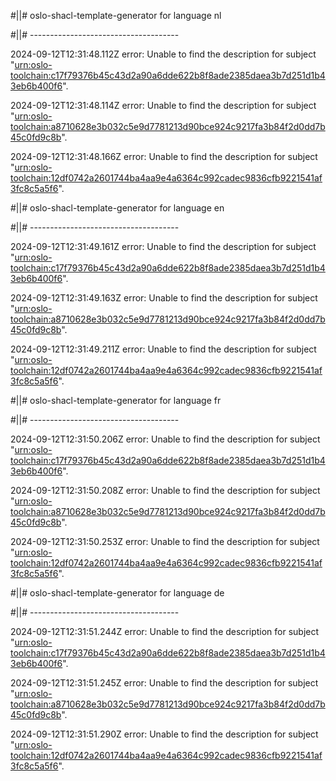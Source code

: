 #||# oslo-shacl-template-generator for language nl  

#||# -------------------------------------  

2024-09-12T12:31:48.112Z error: Unable to find the description for subject "[urn:oslo-toolchain:c17f79376b45c43d2a90a6dde622b8f8ade2385daea3b7d251d1b43eb6b400f6](all-cultuurenjeugdinfrastructuur-ap.jsonld#L2964)".

2024-09-12T12:31:48.114Z error: Unable to find the description for subject "[urn:oslo-toolchain:a8710628e3b032c5e9d7781213d90bce924c9217fa3b84f2d0dd7b45c0fd9c8b](all-cultuurenjeugdinfrastructuur-ap.jsonld#L2995)".

2024-09-12T12:31:48.166Z error: Unable to find the description for subject "[urn:oslo-toolchain:12df0742a2601744ba4aa9e4a6364c992cadec9836cfb9221541af3fc8c5a5f6](all-cultuurenjeugdinfrastructuur-ap.jsonld#L8260)".

#||# oslo-shacl-template-generator for language en  

#||# -------------------------------------  

2024-09-12T12:31:49.161Z error: Unable to find the description for subject "[urn:oslo-toolchain:c17f79376b45c43d2a90a6dde622b8f8ade2385daea3b7d251d1b43eb6b400f6](all-cultuurenjeugdinfrastructuur-ap.jsonld#L2964)".

2024-09-12T12:31:49.163Z error: Unable to find the description for subject "[urn:oslo-toolchain:a8710628e3b032c5e9d7781213d90bce924c9217fa3b84f2d0dd7b45c0fd9c8b](all-cultuurenjeugdinfrastructuur-ap.jsonld#L2995)".

2024-09-12T12:31:49.211Z error: Unable to find the description for subject "[urn:oslo-toolchain:12df0742a2601744ba4aa9e4a6364c992cadec9836cfb9221541af3fc8c5a5f6](all-cultuurenjeugdinfrastructuur-ap.jsonld#L8260)".

#||# oslo-shacl-template-generator for language fr  

#||# -------------------------------------  

2024-09-12T12:31:50.206Z error: Unable to find the description for subject "[urn:oslo-toolchain:c17f79376b45c43d2a90a6dde622b8f8ade2385daea3b7d251d1b43eb6b400f6](all-cultuurenjeugdinfrastructuur-ap.jsonld#L2964)".

2024-09-12T12:31:50.208Z error: Unable to find the description for subject "[urn:oslo-toolchain:a8710628e3b032c5e9d7781213d90bce924c9217fa3b84f2d0dd7b45c0fd9c8b](all-cultuurenjeugdinfrastructuur-ap.jsonld#L2995)".

2024-09-12T12:31:50.253Z error: Unable to find the description for subject "[urn:oslo-toolchain:12df0742a2601744ba4aa9e4a6364c992cadec9836cfb9221541af3fc8c5a5f6](all-cultuurenjeugdinfrastructuur-ap.jsonld#L8260)".

#||# oslo-shacl-template-generator for language de  

#||# -------------------------------------  

2024-09-12T12:31:51.244Z error: Unable to find the description for subject "[urn:oslo-toolchain:c17f79376b45c43d2a90a6dde622b8f8ade2385daea3b7d251d1b43eb6b400f6](all-cultuurenjeugdinfrastructuur-ap.jsonld#L2964)".

2024-09-12T12:31:51.245Z error: Unable to find the description for subject "[urn:oslo-toolchain:a8710628e3b032c5e9d7781213d90bce924c9217fa3b84f2d0dd7b45c0fd9c8b](all-cultuurenjeugdinfrastructuur-ap.jsonld#L2995)".

2024-09-12T12:31:51.290Z error: Unable to find the description for subject "[urn:oslo-toolchain:12df0742a2601744ba4aa9e4a6364c992cadec9836cfb9221541af3fc8c5a5f6](all-cultuurenjeugdinfrastructuur-ap.jsonld#L8260)".

